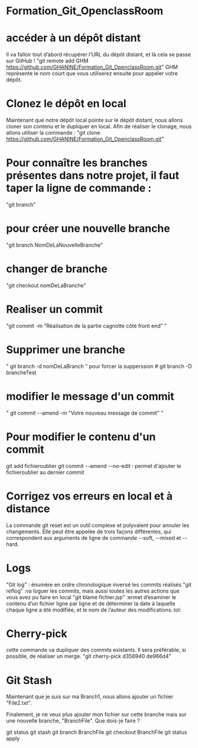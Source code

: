 # Formation_Git_OpenclassRoom

# accéder à un dépôt distant
Il va falloir tout d’abord récupérer l’URL du dépôt distant, et là cela se passe sur GitHub !
"git remote add GHM https://github.com/GHANINE/Formation_Git_OpenclassRoom.git"
GHM représente le nom court que vous utiliserez ensuite pour appeler votre dépôt.
# Clonez le dépôt en local
Maintenant que notre dépôt local pointe sur le dépôt distant, nous allons cloner son contenu et le dupliquer en local. Afin de réaliser le clonage, nous allons utiliser la commande :
"git clone  https://github.com/GHANINE/Formation_Git_OpenclassRoom.git"

# Pour connaître les branches présentes dans notre projet, il faut taper la ligne de commande :
 "git branch"

# pour créer une nouvelle branche
"git branch NomDeLaNouvelleBranche"

# changer de branche
"git checkout nomDeLaBranche"

# Realiser un commit
"git commit -m “Réalisation de la partie cagnotte côté front end”  "

# Supprimer une branche 
" git branch -d nomDeLaBranch "
pour forcer la supperssion # git branch -D brancheTest

# modifier le message d'un commit
" git commit --amend -m "Votre nouveau message de commit" "

# Pour modifier le contenu d'un commit
git add fichieroublier
git commit --amend --no-edit : permet d'ajouter le fichieroublier au dernier commit
# Corrigez vos erreurs en local et à distance
La commande  git reset  est un outil complexe et polyvalent pour annuler les changements. Elle peut être appelée de trois façons différentes, qui correspondent aux arguments de ligne de commande --soft, --mixed et --hard.

# Logs
"Git log" : énumère en ordre chronologique inversé les commits réalisés
"git reflog" :va loguer les commits, mais aussi toutes les autres actions que vous avez pu faire en local
"git blame fichier.jsp" :ermet d’examiner le contenu d’un fichier ligne par ligne et de déterminer la date à laquelle chaque ligne a été modifiée, et le nom de l’auteur des modifications.:lol:

# Cherry-pick
cette commande va dupliquer des commits existants. Il sera préférable, si possible, de réaliser un merge.
"git cherry-pick d356940 de966d4"

# Git Stash
Maintenant que je suis sur ma Branch1, nous allons ajouter un fichier "File2.txt".

Finalement, je ne veux plus ajouter mon fichier sur cette branche mais sur une nouvelle branche, "BranchFile". Que dois-je faire ?

git status
git stash
git branch BranchFile
git checkout BranchFile
git status apply

# 